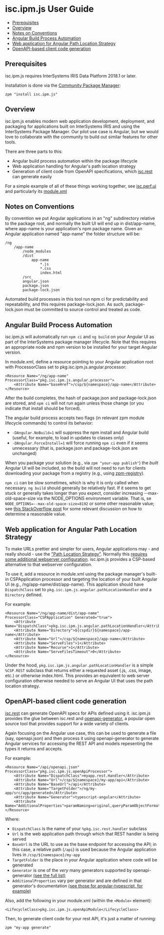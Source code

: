 # isc.ipm.js User Guide <!-- omit in toc -->

- [Prerequisites](#prerequisites)
- [Overview](#overview)
- [Notes on Conventions](#notes-on-conventions)
- [Angular Build Process Automation](#angular-build-process-automation)
- [Web application for Angular Path Location Strategy](#web-application-for-angular-path-location-strategy)
- [OpenAPI-based client code generation](#openapi-based-client-code-generation)

## Prerequisites

isc.ipm.js requires InterSystems IRIS Data Platform 2018.1 or later.

Installation is done via the [Community Package Manager](https://github.com/intersystems-community/zpm):

    zpm "install isc.ipm.js"

## Overview

isc.ipm.js enables modern web application development, deployment, and packaging for applications built on InterSystems IRIS and using the InterSystems Package Manager. Our pilot use case is Angular, but we would love to collaborate with the community to build out similar features for other tools.

There are three parts to this:
* Angular build process automation within the package lifecycle
* Web application handling for Angular's path location strategy
* Generation of client code from OpenAPI specifications, which [isc.rest](https://github.com/intersystems/isc-rest) can generate easily

For a simple example of all of these things working together, see [isc.perf.ui](https://github.com/intersystems/isc-perf-ui) and particularly its [module.xml](https://github.com/intersystems/isc-perf-ui/blob/main/module.xml)

## Notes on Conventions

By convention we put Angular applications in an "ng" subdirectory relative to the package root, and normally the built UI will end up in dist/app-name, where app-name is your application's npm package name. Given an Angular application named "app-name" the folder structure will be:

```
/ng
    /app-name
        /node_modules
        /dist
            app-name
                *.js
                *.css
                index.html
        /src
        angular.json
        package.json
        package-lock.json
```

Automated build processes in this tool run npm ci for predictability and repeatability, and this requires package-lock.json. As such, package-lock.json must be committed to source control and treated as code. 

## Angular Build Process Automation

isc.ipm.js will automatically run `npm ci` and `ng build` on your Angular UI as part of the InterSystems package manager lifecycle. Note that this requires an appropriate node and npm version to be installed for your target Angular version.

In module.xml, define a resource pointing to your Angular application root with ProcessorClass set to pkg.isc.ipm.js.angular.processor:
```
<Resource Name="/ng/app-name" ProcessorClass="pkg.isc.ipm.js.angular.processor">
    <Attribute Name="baseHref">/csp/${namespace}/app-name</Attribute>
</Resource>
```

After the build completes, the hash of package.json and package-lock.json are stored, and `npm ci` will not run again unless those change (or you indicate that install should be forced).

The angular build process accepts two flags (in relevant zpm module lifecycle commands) to control its behavior:
* `-DAngular.NoBuild=1` will suppress the npm install and Angular build (useful, for example, to load in updates to classes only)
* `-DAngular.ForceInstall=1` will force running `npm ci` even if it seems unnecessary (that is, package.json and package-lock.json are unchanged)

When you package your solution (e.g., via `zpm "your-app publish"`) the *built* Angular UI will be included, so the build will not need to run for clients downloading your package from a registry (e.g., using [zpm-registry](https://openexchange.intersystems.com/package/zpm-registry)).

`npm ci` can be slow sometimes, which is why it is only called when necessary. `ng build` should generally be relatively fast. If it seems to get stuck or generally takes longer than you expect, consider increasing --max-old-space-size via the NODE_OPTIONS environment variable. That is, se `NODE_OPTIONS=--max-old-space-size=8192` or some other reasonable value; see [this StackOverflow post](https://stackoverflow.com/questions/48387040/how-do-i-determine-the-correct-max-old-space-size-for-node-js) for some relevant discussion on how to determine a reasonable value.

## Web application for Angular Path Location Strategy

To make URLs prettier and simpler for users, Angular applications may - and really should - use the ["Path Location Strategy"](https://angular.io/api/common/PathLocationStrategy). Normally this [requires some additional webserver configuration](https://www.learninjava.com/angular-router-config-apache-nginx-tomcat/). isc.ipm.js provides a CSP-based alternative to that webserver configuration.

To use it, add a resource in module.xml using the package manager's built-in CSPApplication processor and targeting the location of your built Angular UI (e.g., /ng/app-name/dist/app-name). This application should have `DispatchClass` set to `pkg.isc.ipm.js.angular.pathLocationHandler` *and* a `Directory` defined.

For example:
```
<Resource Name="/ng/app-name/dist/app-name" ProcessorClass="CSPApplication" Generated="true">
    <Attribute Name="DispatchClass">pkg.isc.ipm.js.angular.pathLocationHandler</Attribute>
    <Attribute Name="Directory">${cspdir}${namespace}/app-name</Attribute>
    <Attribute Name="Url">/csp/${namespace}/app-name</Attribute>
    <Attribute Name="ServeFiles">1</Attribute>
    <Attribute Name="Recurse">1</Attribute>
    <Attribute Name="ServeFilesTimeout">0</Attribute>
</Resource>
```

Under the hood, `pkg.isc.ipm.js.angular.pathLocationHandler` is a simple `%CSP.REST` subclass that returns either a requested asset (.js, .css, image, etc.) or otherwise index.html. This provides an equivalent to web server configuration otherwise needed to serve an Angular UI that uses the path location strategy.

## OpenAPI-based client code generation

[isc.rest](https://github.com/intersystems/isc-rest) can generate OpenAPI specs for APIs defined using it. isc.ipm.js provides the glue between isc.rest and [openapi-generator](https://openapi-generator.tech/), a popular open source tool that provides support for a wide variety of clients.

Again focusing on the Angular use case, this can be used to generate a file (say, openapi.json) and then process it using openapi-generator to generate Angular services for accessing the REST API and models repesenting the types it returns and accepts.

For example:
```
<Resource Name="/api/openapi.json" ProcessorClass="pkg.isc.ipm.js.openApiProcessor">
    <Attribute Name="DispatchClass">myapp.rest.Handler</Attribute>
    <Attribute Name="Url">/csp/${namespace}/my-app/api</Attribute>
    <Attribute Name="BaseUrl">/api</Attribute>
    <Attribute Name="TargetFolder">/ng/my-app/src/app/generated</Attribute>
    <Attribute Name="Generator">typescript-angular</Attribute>
    <Attribute Name="AdditionalProperties">paramNaming=original,queryParamObjectFormat=key,useSingleRequestParameter=true,ngVersion=13.3.4</Attribute>
</Resource>
```

Where:
* `DispatchClass` is the name of your `%pkg.isc.rest.handler` subclass
* `Url` is the web application path through which that REST handler is being served
* `BaseUrl` is the URL to use as the base endpoint for accessing the API; in this case, a relative path (`/api`) is used because the Angular application lives in `/csp/${namespace}/my-app`
* `TargetFolder` is the place in your Angular application where code will be generated
* `Generator` is one of the *very* many generators supported by openapi-generator [(see the full list)](https://openapi-generator.tech/docs/generators)
* `AdditionalProperties` vary per generator and are defined in that generator's documentation [(see those for angular-typescript, for example)](https://openapi-generator.tech/docs/generators/typescript-angular)

Also, add the following in your module.xml (within the `<Module>` element):
```
<LifecycleClass>pkg.isc.ipm.js.openApiModule</LifecycleClass>
```

Then, to generate client code for your rest API, it's just a matter of running:
```
zpm "my-app generate"
```